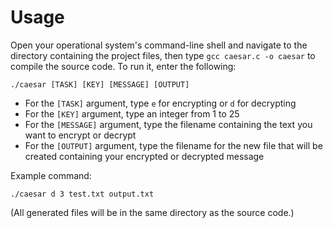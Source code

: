 # Usage
Open your operational system's command-line shell and navigate to the directory containing the project files, then type `gcc caesar.c -o caesar` to compile the source code. To run it, enter the following:

    ./caesar [TASK] [KEY] [MESSAGE] [OUTPUT]

- For the `[TASK]` argument, type `e` for encrypting or `d` for decrypting
- For the `[KEY]` argument, type an integer from 1 to 25
- For the `[MESSAGE]` argument, type the filename containing the text you want to encrypt or decrypt
- For the `[OUTPUT]` argument, type the filename for the new file that will be created containing your encrypted or decrypted message

Example command:

    ./caesar d 3 test.txt output.txt
    
(All generated files will be in the same directory as the source code.)
